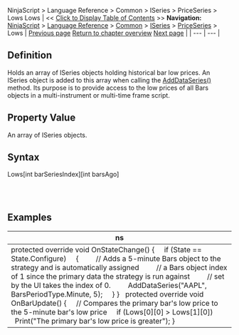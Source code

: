 ﻿
NinjaScript > Language Reference > Common > ISeries<T> > PriceSeries<double> > Lows
Lows
| << [Click to Display Table of Contents](lows.md) >> **Navigation:**     [NinjaScript](ninjascript.md) > [Language Reference](language_reference_wip.md) > [Common](common.md) > [ISeries<T>](iseriest.md) > [PriceSeries<double>](priceseries.md) > Lows | [Previous page](low.md) [Return to chapter overview](priceseries.md) [Next page](median.md) |
| --- | --- |
## Definition
Holds an array of ISeries<double> objects holding historical bar low prices. An ISeries<double> object is added to this array when calling the [AddDataSeries()](adddataseries.md) method. Its purpose is to provide access to the low prices of all Bars objects in a multi-instrument or multi-time frame script. 
 
## Property Value
An array of ISeries<double> objects.
 
## Syntax
Lows[int barSeriesIndex][int barsAgo]
## 
 
## Examples
| ns |
| --- |
| protected override void OnStateChange() {      if (State == State.Configure)      {          // Adds a 5-minute Bars object to the strategy and is automatically assigned          // a Bars object index of 1 since the primary data the strategy is run against          // set by the UI takes the index of 0.          AddDataSeries("AAPL", BarsPeriodType.Minute, 5);      } }   protected override void OnBarUpdate() {      // Compares the primary bar's low price to the 5-minute bar's low price      if (Lows[0][0] > Lows[1][0])          Print("The primary bar's low price is greater"); } |
